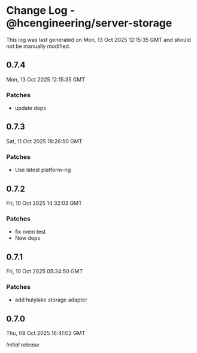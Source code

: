 # Change Log - @hcengineering/server-storage

This log was last generated on Mon, 13 Oct 2025 12:15:35 GMT and should not be manually modified.

## 0.7.4
Mon, 13 Oct 2025 12:15:35 GMT

### Patches

- update deps

## 0.7.3
Sat, 11 Oct 2025 18:26:50 GMT

### Patches

- Use latest platform-rig

## 0.7.2
Fri, 10 Oct 2025 14:32:03 GMT

### Patches

- fix mem test
- New deps

## 0.7.1
Fri, 10 Oct 2025 05:24:50 GMT

### Patches

- add hulylake storage adapter

## 0.7.0
Thu, 09 Oct 2025 16:41:02 GMT

_Initial release_

